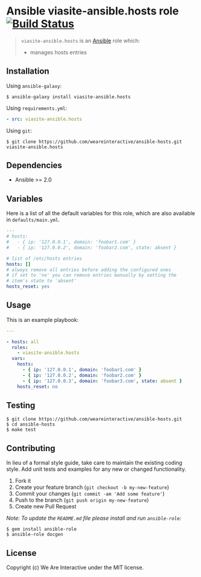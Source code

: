 # Ansible viasite-ansible.hosts role [![Build Status](https://travis-ci.org/viasite-ansible/ansible-role-hosts.png)](https://travis-ci.org/viasite-ansible/ansible-role-hosts)

> `viasite-ansible.hosts` is an [Ansible](http://www.ansible.com) role which:
>
> * manages hosts entries

## Installation

Using `ansible-galaxy`:

```shell
$ ansible-galaxy install viasite-ansible.hosts
```

Using `requirements.yml`:

```yaml
- src: viasite-ansible.hosts
```

Using `git`:

```shell
$ git clone https://github.com/weareinteractive/ansible-hosts.git viasite-ansible.hosts
```

## Dependencies

* Ansible >= 2.0

## Variables

Here is a list of all the default variables for this role, which are also available in `defaults/main.yml`.

```yaml
---
# hosts:
#   - { ip: '127.0.0.1', domain: 'foobar1.com' }
#   - { ip: '127.0.0.2', domain: 'foobar2.com', state: absent }

# list of /etc/hosts entries
hosts: []
# always remove all entries before adding the configured ones
# if set to 'no' you can remove entries manually by setting the
# item's state to 'absent'
hosts_reset: yes

```


## Usage

This is an example playbook:

```yaml
---

- hosts: all
  roles:
    - viasite-ansible.hosts
  vars:
    hosts:
      - { ip: '127.0.0.1', domain: 'foobar1.com' }
      - { ip: '127.0.0.2', domain: 'foobar2.com' }
      - { ip: '127.0.0.3', domain: 'foobar3.com', state: absent }
    hosts_reset: no

```


## Testing

```shell
$ git clone https://github.com/weareinteractive/ansible-hosts.git
$ cd ansible-hosts
$ make test
```

## Contributing
In lieu of a formal style guide, take care to maintain the existing coding style. Add unit tests and examples for any new or changed functionality.

1. Fork it
2. Create your feature branch (`git checkout -b my-new-feature`)
3. Commit your changes (`git commit -am 'Add some feature'`)
4. Push to the branch (`git push origin my-new-feature`)
5. Create new Pull Request

*Note: To update the `README.md` file please install and run `ansible-role`:*

```shell
$ gem install ansible-role
$ ansible-role docgen
```

## License
Copyright (c) We Are Interactive under the MIT license.
